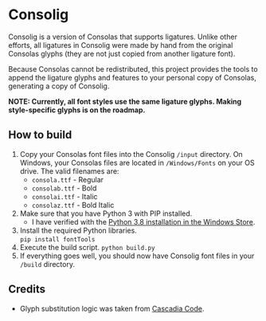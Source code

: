 # Consolig

Consolig is a version of Consolas that supports ligatures. Unlike other efforts, all ligatures in Consolig were made by hand from the original Consolas glyphs (they are not just copied from another ligature font).

Because Consolas cannot be redistributed, this project provides the tools to append the ligature glyphs and features to your personal copy of Consolas, generating a copy of Consolig.

**NOTE: Currently, all font styles use the same ligature glyphs. Making style-specific glyphs is on the roadmap.**

## How to build

1. Copy your Consolas font files into the Consolig `/input` directory. On Windows, your Consolas files are located in `/Windows/Fonts` on your OS drive. The valid filenames are:
   - `consola.ttf` - Regular
   - `consolab.ttf` - Bold
   - `consolai.ttf` - Italic
   - `consolaz.ttf` - Bold Italic
2. Make sure that you have Python 3 with PIP installed.
   - I have verified with the [Python 3.8 installation in the Windows Store](https://www.microsoft.com/store/productId/9MSSZTT1N39L).
3. Install the required Python libraries.<br>
   `pip install fontTools`
4. Execute the build script.
   `python build.py`
5. If everything goes well, you should now have Consolig font files in your `/build` directory.

## Credits

- Glyph substitution logic was taken from [Cascadia Code](https://github.com/microsoft/cascadia-code).
